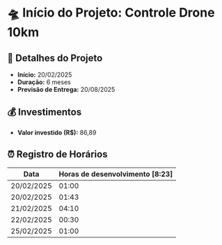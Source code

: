 # 🛸 Início do Projeto: Controle Drone 10km  

## 📅 Detalhes do Projeto  

- **Início:** 20/02/2025  
- **Duração:** 6 meses  
- **Previsão de Entrega:** 20/08/2025  

## 💰 Investimentos  

- **Valor investido (R$):** 86,89  


## ⏰ Registro de Horários

|    Data    | Horas de desenvolvimento [8:23] |
|------------|---------------------------------|
| 20/02/2025 | 01:00                           | 
| 20/02/2025 | 01:43                           |
| 21/02/2025 | 04:10                           |
| 22/02/2025 | 00:30                           |
| 25/02/2025 | 01:00                           |
